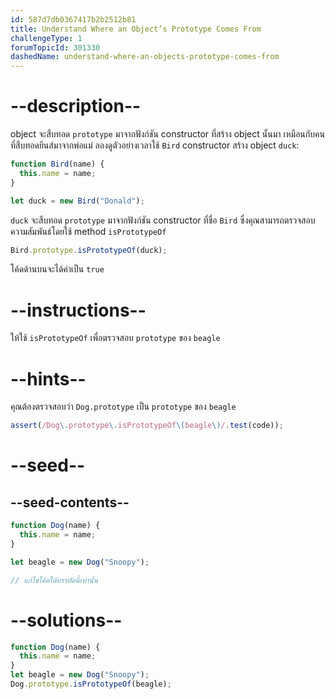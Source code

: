 ```yaml
---
id: 587d7db0367417b2b2512b81
title: Understand Where an Object’s Prototype Comes From
challengeType: 1
forumTopicId: 301330
dashedName: understand-where-an-objects-prototype-comes-from
---
```


# --description--

object จะสืบทอด `prototype` มาจากฟังก์ชัน constructor ที่สร้าง object นั้นมา เหมือนกับคนที่สืบทอดยีนส์มาจากพ่อแม่ 
ลองดูตัวอย่างเวลาใช้ `Bird` constructor สร้าง object `duck`:


```js
function Bird(name) {
  this.name = name;
}

let duck = new Bird("Donald");
```

`duck` จะสืบทอด `prototype` มาจากฟังก์ชัน constructor ที่ชื่อ `Bird` ซึ่งคุณสามารถตรวจสอบความสัมพันธ์โดยใช้ method `isPrototypeOf`

```js
Bird.prototype.isPrototypeOf(duck);
```

โค้ดด้านบนจะได้ค่าเป็น `true`

# --instructions--

ให้ใช้ `isPrototypeOf` เพื่อตรวจสอบ `prototype` ของ `beagle`

# --hints--

คุณต้องตรวจสอบว่า `Dog.prototype` เป็น `prototype` ของ `beagle`

```js
assert(/Dog\.prototype\.isPrototypeOf\(beagle\)/.test(code));
```

# --seed--

## --seed-contents--

```js
function Dog(name) {
  this.name = name;
}

let beagle = new Dog("Snoopy");

// แก้ไขโค้ดใต้บรรทัดนี้เท่านั้น
```

# --solutions--

```js
function Dog(name) {
  this.name = name;
}
let beagle = new Dog("Snoopy");
Dog.prototype.isPrototypeOf(beagle);
```
